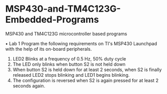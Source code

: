 # MSP430-and-TM4C123G-Embedded-Programs
MSP430 and TM4C123G microcontroller based programs

• Lab 1
Program the following requirements on TI's MSP430 Launchpad with the help of its on-board peripherals.
1. LED2 Blinks at a frequency of 0.5 Hz, 50% duty cycle
2. The LED only blinks when button S2 is not held down
3. When button S2 is held down for at least 2 seconds, when S2 is finally released LED2 stops blinking and LED1 begins blinking.
4. The configuration is reversed when S2 is again pressed for at least 2 seconds again.

